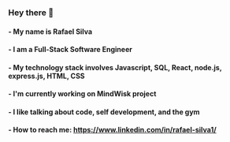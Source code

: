 ### Hey there 👋
#### - My name is Rafael Silva 
#### - I am a Full-Stack Software Engineer
#### - My technology stack involves Javascript, SQL, React, node.js, express.js, HTML, CSS
#### - I'm currently working on MindWisk project
#### - I like talking about code, self development, and the gym 
#### - How to reach me: https://www.linkedin.com/in/rafael-silva1/


<!--
**rsilva04/rsilva04** is a ✨ _special_ ✨ repository because its `README.md` (this file) appears on your GitHub profile.

Here are some ideas to get you started:

- 🔭 I’m currently working on ...
- 🌱 I’m currently learning ...
- 👯 I’m looking to collaborate on ...
- 🤔 I’m looking for help with ...
- 💬 Ask me about ...
- 📫 How to reach me: ...
- 😄 Pronouns: ...
- ⚡ Fun fact: ...
-->
